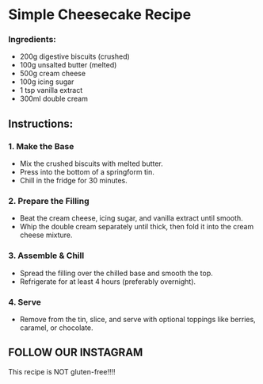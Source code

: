 # Simple Cheesecake Recipe

### Ingredients:
- 200g digestive biscuits (crushed)  
- 100g unsalted butter (melted)  
- 500g cream cheese  
- 100g icing sugar  
- 1 tsp vanilla extract  
- 300ml double cream  

## Instructions:

### 1. Make the Base
- Mix the crushed biscuits with melted butter.  
- Press into the bottom of a springform tin.  
- Chill in the fridge for 30 minutes.  

### 2. Prepare the Filling
- Beat the cream cheese, icing sugar, and vanilla extract until smooth.  
- Whip the double cream separately until thick, then fold it into the cream cheese mixture.  

### 3. Assemble & Chill
- Spread the filling over the chilled base and smooth the top.  
- Refrigerate for at least 4 hours (preferably overnight).  

### 4. Serve
- Remove from the tin, slice, and serve with optional toppings like berries, caramel, or chocolate.  

## FOLLOW OUR INSTAGRAM 

This recipe is NOT gluten-free!!!!

